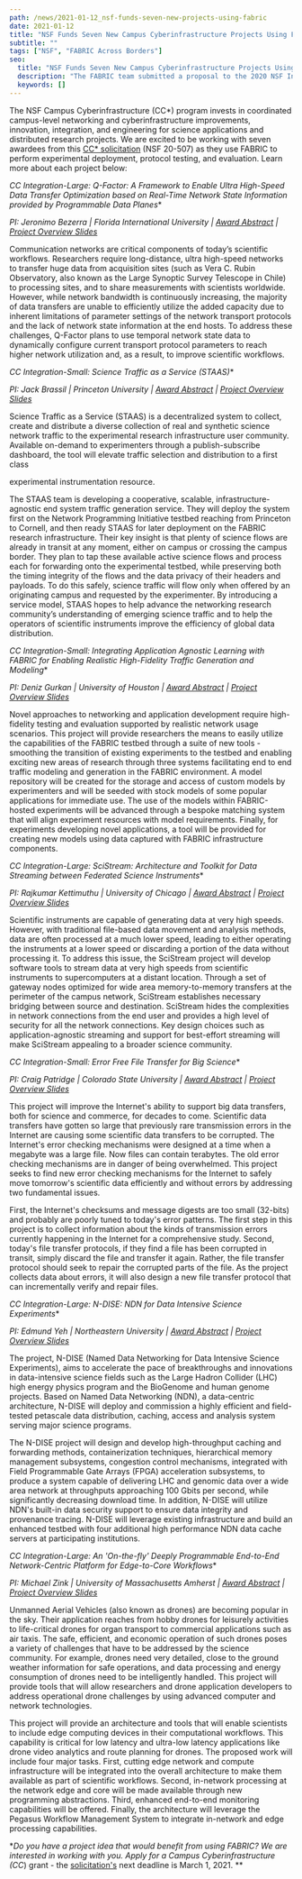 ```yaml
---
path: /news/2021-01-12_nsf-funds-seven-new-projects-using-fabric
date: 2021-01-12
title: "NSF Funds Seven New Campus Cyberinfrastructure Projects Using FABRIC"
subtitle: ""
tags: ["NSF", "FABRIC Across Borders"]
seo:
  title: "NSF Funds Seven New Campus Cyberinfrastructure Projects Using FABRIC"
  description: "The FABRIC team submitted a proposal to the 2020 NSF International Research and Education Network Connections (IRNC) program to expand FABRIC globally"
  keywords: []
---
```


The NSF Campus Cyberinfrastructure (CC*) program invests in coordinated campus-level networking and cyberinfrastructure improvements, innovation, integration, and engineering for science applications and distributed research projects. We are excited to be working with seven awardees from this [CC* solicitation](https://www.nsf.gov/pubs/2020/nsf20507/nsf20507.htm) (NSF 20-507) as they use FABRIC to perform experimental deployment, protocol testing, and evaluation. Learn more about each project below: 

**CC* Integration-Large: Q-Factor: A Framework to Enable Ultra High-Speed Data Transfer Optimization based on Real-Time Network State Information provided by Programmable Data Planes**

_PI: Jeronimo Bezerra | Florida International University | [Award Abstract](https://nsf.gov/awardsearch/showAward?AWD_ID=2018754) | [Project Overview Slides](https://drive.google.com/file/d/1-9kQHFDdC6qAOecBFS3rcDhJfo_AfQ7Y/view?usp=sharing)_

Communication networks are critical components of today’s scientific workflows. Researchers require long-distance, ultra high-speed networks to transfer huge data from acquisition sites (such as Vera C. Rubin Observatory, also known as the Large Synoptic Survey Telescope in Chile) to processing sites, and to share measurements with scientists worldwide. However, while network bandwidth is continuously increasing, the majority of data transfers are unable to efficiently utilize the added capacity due to inherent limitations of parameter settings of the network transport protocols and the lack of network state information at the end hosts. To address these challenges, Q-Factor plans to use temporal network state data to dynamically configure current transport protocol parameters to reach higher network utilization and, as a result, to improve scientific workflows.

**CC* Integration-Small: Science Traffic as a Service (STAAS)**

_PI: Jack Brassil | Princeton University | [Award Abstract](https://nsf.gov/awardsearch/showAward?AWD_ID=2018308) | [Project Overview Slides](https://drive.google.com/file/d/1hGI50J5udEzgsN80NMmDqZPYWHR3oTdo/view?usp=sharing)_

Science Traffic as a Service (STAAS) is a decentralized system to collect, create and distribute a diverse collection of real and synthetic science network traffic to the experimental research infrastructure user community. Available on-demand to experimenters through a publish-subscribe dashboard, the tool will elevate traffic selection and distribution to a first class

experimental instrumentation resource. 

The STAAS team is developing a cooperative, scalable, infrastructure-agnostic end system traffic generation service. They will deploy the system first on the Network Programming Initiative testbed reaching from Princeton to Cornell, and then ready STAAS for later deployment on the FABRIC research infrastructure. Their key insight is that plenty of science flows are already in transit at any moment, either on campus or crossing the campus border. They plan to tap these available active science flows and process each for forwarding onto the experimental testbed, while preserving both the timing integrity of the flows and the data privacy of their headers and payloads. To do this safely, science traffic will flow only when offered by an originating campus and requested by the experimenter. By introducing a service model, STAAS hopes to help advance the networking research community’s understanding of emerging science traffic and to help the operators of scientific instruments improve the efficiency of global data distribution.

**CC* Integration-Small: Integrating Application Agnostic Learning with FABRIC for Enabling Realistic High-Fidelity Traffic Generation and Modeling**

_PI: Deniz Gurkan | University of Houston | [Award Abstract](https://nsf.gov/awardsearch/showAward?AWD_ID=2018472) | [Project Overview Slides](https://drive.google.com/file/d/1-5WwuQeSCS1aVUnfuGTvYoZkk4BcN1xI/view?usp=sharing)_

Novel approaches to networking and application development require high-fidelity testing and evaluation supported by realistic network usage scenarios. This project will provide researchers the means to easily utilize the capabilities of the FABRIC testbed through a suite of new tools - smoothing the transition of existing experiments to the testbed and enabling exciting new areas of research through three systems facilitating end to end traffic modeling and generation in the FABRIC environment. A model repository will be created for the storage and access of custom models by experimenters and will be seeded with stock models of some popular applications for immediate use. The use of the models within FABRIC-hosted experiments will be advanced through a bespoke matching system that will align experiment resources with model requirements. Finally, for experiments developing novel applications, a tool will be provided for creating new models using data captured with FABRIC infrastructure components.

**CC* Integration-Large: SciStream: Architecture and Toolkit for Data Streaming between Federated Science Instruments**

_PI: Rajkumar Kettimuthu | University of Chicago | [Award Abstract](https://nsf.gov/awardsearch/showAward?AWD_ID=2019073) | [Project Overview Slides](https://drive.google.com/file/d/1-7zy2B5azhUzVqI4qmrmwZ8b6xTv0bpG/view?usp=sharing)_

Scientific instruments are capable of generating data at very high speeds. However, with traditional file-based data movement and analysis methods, data are often processed at a much lower speed, leading to either operating the instruments at a lower speed or discarding a portion of the data without processing it. To address this issue, the SciStream project will develop software tools to stream data at very high speeds from scientific instruments to supercomputers at a distant location. Through a set of gateway nodes optimized for wide area memory-to-memory transfers at the perimeter of the campus network, SciStream establishes necessary bridging between source and destination. SciStream hides the complexities in network connections from the end user and provides a high level of security for all the network connections. Key design choices such as application-agnostic streaming and support for best-effort streaming will make SciStream appealing to a broader science community.

**CC* Integration-Small: Error Free File Transfer for Big Science**

_PI: Craig Patridge | Colorado State University | [Award Abstract](https://nsf.gov/awardsearch/showAward?AWD_ID=2019163) | [Project Overview Slides](https://drive.google.com/file/d/1JvED186R8fLfoGPguC99tDBsEDPIQpro/view?usp=sharing)_

This project will improve the Internet's ability to support big data transfers, both for science and commerce, for decades to come. Scientific data transfers have gotten so large that previously rare transmission errors in the Internet are causing some scientific data transfers to be corrupted. The Internet's error checking mechanisms were designed at a time when a megabyte was a large file. Now files can contain terabytes. The old error checking mechanisms are in danger of being overwhelmed. This project seeks to find new error checking mechanisms for the Internet to safely move tomorrow's scientific data efficiently and without errors by addressing two fundamental issues. 

First, the Internet's checksums and message digests are too small (32-bits) and probably are poorly tuned to today's error patterns. The first step in this project is to collect information about the kinds of transmission errors currently happening in the Internet for a comprehensive study. Second, today's file transfer protocols, if they find a file has been corrupted in transit, simply discard the file and transfer it again. Rather, the file transfer protocol should seek to repair the corrupted parts of the file. As the project collects data about errors, it will also design a new file transfer protocol that can incrementally verify and repair files.

**CC* Integration-Large: N-DISE: NDN for Data Intensive Science Experiments**

_PI: Edmund Yeh | Northeastern University | [Award Abstract](https://nsf.gov/awardsearch/showAward?AWD_ID=2019012) | [Project Overview Slides](https://drive.google.com/file/d/1-Au9Nj4bfddyDmshOzwKhqD38rKo374H/view?usp=sharing)_

The project, N-DISE (Named Data Networking for Data Intensive Science Experiments), aims to accelerate the pace of breakthroughs and innovations in data-intensive science fields such as the Large Hadron Collider (LHC) high energy physics program and the BioGenome and human genome projects. Based on Named Data Networking (NDN), a data-centric architecture, N-DISE will deploy and commission a highly efficient and field-tested petascale data distribution, caching, access and analysis system serving major science programs.

The N-DISE project will design and develop high-throughput caching and forwarding methods, containerization techniques, hierarchical memory management subsystems, congestion control mechanisms, integrated with Field Programmable Gate Arrays (FPGA) acceleration subsystems, to produce a system capable of delivering LHC and genomic data over a wide area network at throughputs approaching 100 Gbits per second, while significantly decreasing download time. In addition, N-DISE will utilize NDN's built-in data security support to ensure data integrity and provenance tracing. N-DISE will leverage existing infrastructure and build an enhanced testbed with four additional high performance NDN data cache servers at participating institutions.

**CC* Integration-Large: An 'On-the-fly' Deeply Programmable End-to-End Network-Centric Platform for Edge-to-Core Workflows**

_PI: Michael Zink | University of Massachusetts Amherst | [Award Abstract](https://nsf.gov/awardsearch/showAward?AWD_ID=2018074) | [Project Overview Slides](https://drive.google.com/file/d/1-6mhtdvuk8WXNWACNyxs_tJYW5_uZ_cd/view?usp=sharing)_

Unmanned Aerial Vehicles (also known as drones) are becoming popular in the sky. Their application reaches from hobby drones for leisurely activities to life-critical drones for organ transport to commercial applications such as air taxis. The safe, efficient, and economic operation of such drones poses a variety of challenges that have to be addressed by the science community. For example, drones need very detailed, close to the ground weather information for safe operations, and data processing and energy consumption of drones need to be intelligently handled. This project will provide tools that will allow researchers and drone application developers to address operational drone challenges by using advanced computer and network technologies.

This project will provide an architecture and tools that will enable scientists to include edge computing devices in their computational workflows. This capability is critical for low latency and ultra-low latency applications like drone video analytics and route planning for drones. The proposed work will include four major tasks. First, cutting edge network and compute infrastructure will be integrated into the overall architecture to make them available as part of scientific workflows. Second, in-network processing at the network edge and core will be made available through new programming abstractions. Third, enhanced end-to-end monitoring capabilities will be offered. Finally, the architecture will leverage the Pegasus Workflow Management System to integrate in-network and edge processing capabilities.

**Do you have a project idea that would benefit from using FABRIC? We are interested in working with you. Apply for a Campus Cyberinfrastructure (CC*) grant - the [solicitation's](https://www.nsf.gov/pubs/2021/nsf21528/nsf21528.htm) next deadline is March 1, 2021. **
